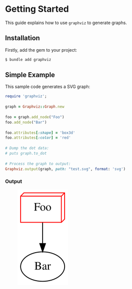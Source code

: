 # Getting Started

This guide explains how to use `graphviz` to generate graphs.

## Installation

Firstly, add the gem to your project:

~~~ bash
$ bundle add graphviz
~~~

## Simple Example

This sample code generates a SVG graph:

~~~ ruby
require 'graphviz';

graph = Graphviz::Graph.new

foo = graph.add_node("Foo")
foo.add_node("Bar")

foo.attributes[:shape] = 'box3d'
foo.attributes[:color] = 'red'

# Dump the dot data:
# puts graph.to_dot

# Process the graph to output:
Graphviz.output(graph, path: "test.svg", format: 'svg')
~~~

### Output

<figure>
	<img src="test.svg" />
</figure>